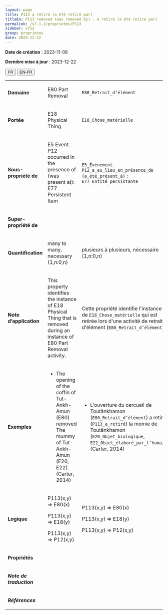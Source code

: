 ```yaml
---
layout: page
title: P113 a retiré (a été retiré par)
titleEn: P113 removed (was removed by) - a retiré (a été retiré par)
permalink: /v7.1.2/proprietes/P113
sidebar: v712
group: proprietes
date: 2023-12-22
---
```


**Date de création** : 2023-11-08

**Dernière mise à jour** : 2023-12-22

<div class="lang-buttons">
 <button id="fr" class="activate">FR</button>
 <button id="en-fr">EN-FR</button>
</div>

<table>
<tbody>
<tr>
<td><p><strong>Domaine</strong></p></td>
<td class="en">
<p>E80 Part Removal</p>
</td>
<td>
<p><code class="language-plaintext highlighter-rouge">E80_Retrait_d’élément</code></p>
</td>
</tr>
<tr>
<td><p><strong>Portée</strong></p></td>
<td class="en">
<p>E18 Physical Thing</p>
</td>
<td>
<p><code class="language-plaintext highlighter-rouge">E18_Chose_matérielle</code></p>
</td>
</tr>
<tr>
<td><p><strong>Sous-propriété de</strong></p></td>
<td class="en">
<p>E5 Event. P12 occurred in the presence of (was present at): E77 Persistent Item</p>
</td>
<td>
<p><code class="language-plaintext highlighter-rouge">E5_Évènement</code>. <code class="language-plaintext highlighter-rouge">P12_a_eu_lieu_en_présence_de (a_été_présent_à)</code> : <code class="language-plaintext highlighter-rouge">E77_Entité_persistante</code></p>
</td>
</tr>
<tr>
<td><p><strong>Super-propriété de</strong></p></td>
<td class="en">
</td>
<td>
<p><code class="language-plaintext highlighter-rouge"></code></p>
</td>
</tr>
<tr>
<td><p><strong>Quantification</strong></p></td>
<td class="en">
<p>many to many, necessary (1,n:0,n) </p>
</td>
<td>
<p>plusieurs à plusieurs, nécessaire (1,n:0,n)</p>
</td>
</tr>
<tr>
<td><p><strong>Note d’application</strong></p></td>
<td class="en">
<p>This property identifies the instance of E18 Physical Thing that is removed during an instance of E80 Part Removal activity.</p>
</td>
<td>
<p>Cette propriété identifie l'instance de <code class="language-plaintext highlighter-rouge">E18_Chose_matérielle</code> qui est retirée lors d'une activité de retrait d'élément (<code class="language-plaintext highlighter-rouge">E80_Retrait_d’élément</code>). </p>
</td>
</tr>
<tr>
<td><p><strong>Exemples</strong></p></td>
<td class="en">
<ul>
<li><p>The opening of the coffin of Tut-Ankh-Amun (E80) removed The mummy of Tut-Ankh-Amun (E20, E22). (Carter, 2014)</p>
</li>
</ul>
</td>
<td>
<ul>
<li><p>L'ouverture du cercueil de Toutânkhamon (<code class="language-plaintext highlighter-rouge">E80_Retrait_d’élément</code>) a retiré (<code class="language-plaintext highlighter-rouge">P113_a_retiré</code>) la momie de Toutânkhamon (<code class="language-plaintext highlighter-rouge">E20_Objet_biologique</code>, <code class="language-plaintext highlighter-rouge">E22_Objet_élaboré_par_l’humain</code>) (Carter, 2014)</p>
</li>
</ul>
</td>
</tr>
<tr>
<td><p><strong>Logique</strong></p></td>
<td class="en">
<p>P113(x,y) ⇒ E80(x)</p>
<p>P113(x,y) ⇒ E18(y) </p>
<p>P113(x,y) ⇒ P12(x,y)</p>
</td>
<td>
<p>P113(x,y) ⇒ E80(x)</p>
<p>P113(x,y) ⇒ E18(y) </p>
<p>P113(x,y) ⇒ P12(x,y)</p>
</td>
</tr>
<tr>
<td><p><strong>Propriétés</strong></p></td>
<td class="en">
</td>
<td>
</td>
</tr>
<tr>
<td><p><strong><em>Note de traduction</em></strong></p></td>
<td colspan="2">
</td>
</tr>
<tr>
<td><p><strong><em>Références</em></strong></p></td>
<td colspan="2">
<p><em></em></p>
</td>
</tr>
</tbody>
</table>
